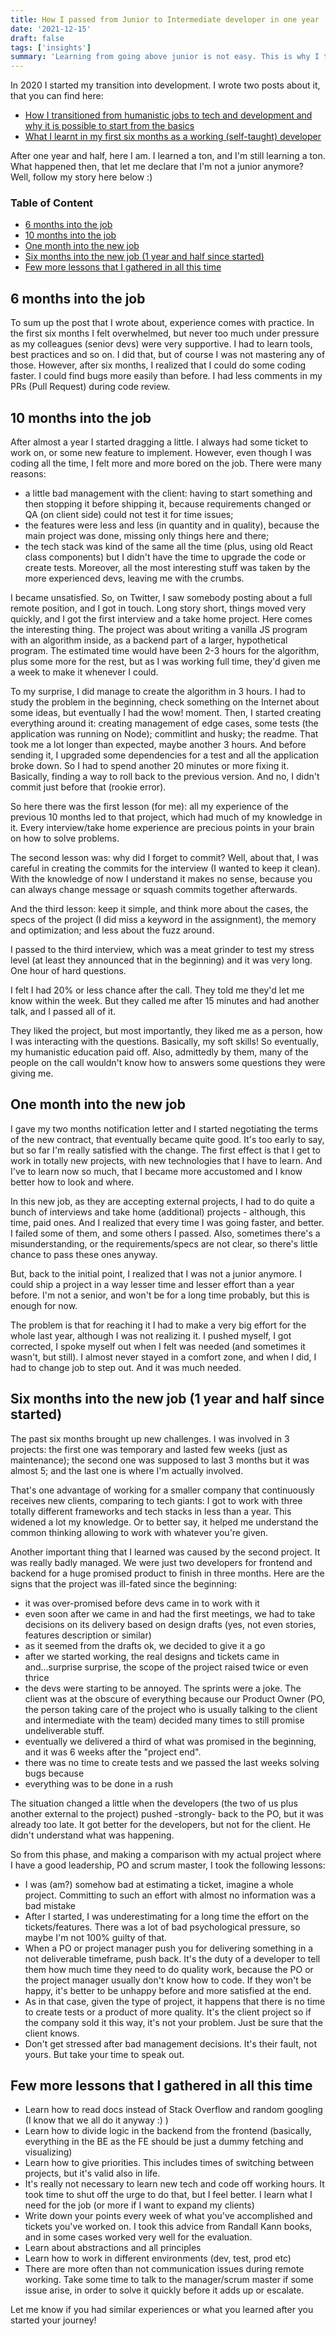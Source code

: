```yaml
---
title: How I passed from Junior to Intermediate developer in one year
date: '2021-12-15'
draft: false
tags: ['insights']
summary: 'Learning from going above junior is not easy. This is why I think I did it and what I could learn in this passage'
---
```


In 2020 I started my transition into development. I wrote two posts about it, that you can find here:

- [How I transitioned from humanistic jobs to tech and development and why it is possible to start from the basics](https://buaiscia.github.io/blog/how-transitioned-from-humanistic-to-tech-and-helped)
- [What I learnt in my first six months as a working (self-taught) developer](https://buaiscia.github.io/blog/what-learnt-in-first-six-months-self-taught-developer)

After one year and half, here I am. I learned a ton, and I'm still learning a ton. What happened then, that let me declare that I'm not a junior anymore? Well, follow my story here below :)

### Table of Content

- [6 months into the job](#6-months-into-the-job)
- [10 months into the job](#10-months-into-the-job)
- [One month into the new job](#one-month-into-the-new-job)
- [Six months into the new job (1 year and half since started)](#six-months-into-the-new-job-1-year-and-half-since-started)
- [Few more lessons that I gathered in all this time](#few-more-lessons-that-i-gathered-in-all-this-time)

## 6 months into the job

To sum up the post that I wrote about, experience comes with practice. In the first six months I felt overwhelmed, but never too much under pressure as my colleagues (senior devs) were very supportive. I had to learn tools, best practices and so on. I did that, but of course I was not mastering any of those.
However, after six months, I realized that I could do some coding faster. I could find bugs more easily than before. I had less comments in my PRs (Pull Request) during code review.

## 10 months into the job

After almost a year I started dragging a little. I always had some ticket to work on, or some new feature to implement. However, even though I was coding all the time, I felt more and more bored on the job. There were many reasons:

- a little bad management with the client: having to start something and then stopping it before shipping it, because requirements changed or QA (on client side) could not test it for time issues;
- the features were less and less (in quantity and in quality), because the main project was done, missing only things here and there;
- the tech stack was kind of the same all the time (plus, using old React class components) but I didn't have the time to upgrade the code or create tests. Moreover, all the most interesting stuff was taken by the more experienced devs, leaving me with the crumbs.

I became unsatisfied. So, on Twitter, I saw somebody posting about a full remote position, and I got in touch. Long story short, things moved very quickly, and I got the first interview and a take home project.
Here comes the interesting thing. The project was about writing a vanilla JS program with an algorithm inside, as a backend part of a larger, hypothetical program.
The estimated time would have been 2-3 hours for the algorithm, plus some more for the rest, but as I was working full time, they'd given me a week to make it whenever I could.

To my surprise, I did manage to create the algorithm in 3 hours. I had to study the problem in the beginning, check something on the Internet about some ideas, but eventually I had the wow! moment. Then, I started creating everything around it: creating management of edge cases, some tests (the application was running on Node); commitlint and husky; the readme.
That took me a lot longer than expected, maybe another 3 hours. And before sending it, I upgraded some dependencies for a test and all the application broke down. So I had to spend another 20 minutes or more fixing it. Basically, finding a way to roll back to the previous version. And no, I didn't commit just before that (rookie error).

So here there was the first lesson (for me): all my experience of the previous 10 months led to that project, which had much of my knowledge in it. Every interview/take home experience are precious points in your brain on how to solve problems.

The second lesson was: why did I forget to commit? Well, about that, I was careful in creating the commits for the interview (I wanted to keep it clean).
With the knowledge of now I understand it makes no sense, because you can always change message or squash commits together afterwards.

And the third lesson: keep it simple, and think more about the cases, the specs of the project (I did miss a keyword in the assignment), the memory and optimization; and less about the fuzz around.

I passed to the third interview, which was a meat grinder to test my stress level (at least they announced that in the beginning) and it was very long. One hour of hard questions.

I felt I had 20% or less chance after the call. They told me they'd let me know within the week. But they called me after 15 minutes and had another talk, and I passed all of it.

They liked the project, but most importantly, they liked me as a person, how I was interacting with the questions. Basically, my soft skills! So eventually, my humanistic education paid off. Also, admittedly by them, many of the people on the call wouldn't know how to answers some questions they were giving me.

## One month into the new job

I gave my two months notification letter and I started negotiating the terms of the new contract, that eventually became quite good. It's too early to say, but so far I'm really satisfied with the change.
The first effect is that I get to work in totally new projects, with new technologies that I have to learn. And I've to learn now so much, that I became more accustomed and I know better how to look and where.

In this new job, as they are accepting external projects, I had to do quite a bunch of interviews and take home (additional) projects - although, this time, paid ones. And I realized that every time I was going faster, and better.
I failed some of them, and some others I passed. Also, sometimes there's a misunderstanding, or the requirements/specs are not clear, so there's little chance to pass these ones anyway.

But, back to the initial point, I realized that I was not a junior anymore. I could ship a project in a way lesser time and lesser effort than a year before. I'm not a senior, and won't be for a long time probably, but this is enough for now.

The problem is that for reaching it I had to make a very big effort for the whole last year, although I was not realizing it. I pushed myself, I got corrected, I spoke myself out when I felt was needed (and sometimes it wasn't, but still). I almost never stayed in a comfort zone, and when I did, I had to change job to step out. And it was much needed.

## Six months into the new job (1 year and half since started)

The past six months brought up new challenges. I was involved in 3 projects: the first one was temporary and lasted few weeks (just as maintenance); the second one was supposed to last 3 months but it was almost 5; and the last one is where I'm actually involved.

That's one advantage of working for a smaller company that continuously receives new clients, comparing to tech giants: I got to work with three totally different frameworks and tech stacks in less than a year. This widened a lot my knowledge. Or to better say, it helped me understand the common thinking allowing to work with whatever you're given.

Another important thing that I learned was caused by the second project. It was really badly managed. We were just two developers for frontend and backend for a huge promised product to finish in three months.
Here are the signs that the project was ill-fated since the beginning:

- it was over-promised before devs came in to work with it
- even soon after we came in and had the first meetings, we had to take decisions on its delivery based on design drafts (yes, not even stories, features description or similar)
- as it seemed from the drafts ok, we decided to give it a go
- after we started working, the real designs and tickets came in and...surprise surprise, the scope of the project raised twice or even thrice
- the devs were starting to be annoyed. The sprints were a joke. The client was at the obscure of everything because our Product Owner (PO, the person taking care of the project who is usually talking to the client and intermediate with the team) decided many times to still promise undeliverable stuff.
- eventually we delivered a third of what was promised in the beginning, and it was 6 weeks after the "project end".
- there was no time to create tests and we passed the last weeks solving bugs because
- everything was to be done in a rush

The situation changed a little when the developers (the two of us plus another external to the project) pushed -strongly- back to the PO, but it was already too late. It got better for the developers, but not for the client. He didn't understand what was happening.

So from this phase, and making a comparison with my actual project where I have a good leadership, PO and scrum master, I took the following lessons:

- I was (am?) somehow bad at estimating a ticket, imagine a whole project. Committing to such an effort with almost no information was a bad mistake
- After I started, I was underestimating for a long time the effort on the tickets/features. There was a lot of bad psychological pressure, so maybe I'm not 100% guilty of that.
- When a PO or project manager push you for delivering something in a not deliverable timeframe, push back. It's the duty of a developer to tell them how much time they need to do quality work, because the PO or the project manager usually don't know how to code. If they won't be happy, it's better to be unhappy before and more satisfied at the end.
- As in that case, given the type of project, it happens that there is no time to create tests or a product of more quality. It's the client project so if the company sold it this way, it's not your problem. Just be sure that the client knows.
- Don't get stressed after bad management decisions. It's their fault, not yours. But take your time to speak out.

## Few more lessons that I gathered in all this time

- Learn how to read docs instead of Stack Overflow and random googling (I know that we all do it anyway :) )
- Learn how to divide logic in the backend from the frontend (basically, everything in the BE as the FE should be just a dummy fetching and visualizing)
- Learn how to give priorities. This includes times of switching between projects, but it's valid also in life.
- It's really not necessary to learn new tech and code off working hours. It took time to shut off the urge to do that, but I feel better. I learn what I need for the job (or more if I want to expand my clients)
- Write down your points every week of what you've accomplished and tickets you've worked on. I took this advice from Randall Kann books, and in some cases worked very well for the evaluation.
- Learn about abstractions and all principles
- Learn how to work in different environments (dev, test, prod etc)
- There are more often than not communication issues during remote working. Take some time to talk to the manager/scrum master if some issue arise, in order to solve it quickly before it adds up or escalate.

Let me know if you had similar experiences or what you learned after you started your journey!
